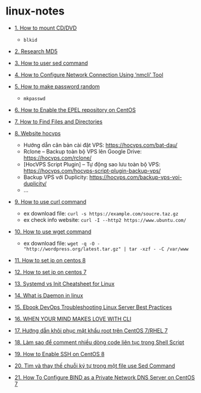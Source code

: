 # linux-notes

- [1. How to mount CD/DVD](https://linuxconfig.org/how-to-mount-cd-dvd-rom-on-centos-rhel-linux)
  + `blkid`
- [2. Research MD5](https://quantrimang.com/md5-cua-1-file-la-gi-118565)
- [3. How to user sed command](https://www.hostinger.vn/huong-dan/huong-dan-su-dung-sed-command)
- [4. How to Configure Network Connection Using ‘nmcli’ Tool](https://www.tecmint.com/nmcli-configure-network-connection/)
- [5. How to make password random](https://quantrimang.com/10-cach-tao-mat-khau-ngau-nhien-trong-linux-tu-dong-lenh-83450)
  + `mkpasswd`

- [6. How to Enable the EPEL repository on CentOS](https://linuxize.com/post/how-to-enable-epel-repository-on-centos/)
- [7. How to Find Files and Directories](https://linuxize.com/post/how-to-find-files-in-linux-using-the-command-line/)
- [8. Website hocvps](https://hocvps.com/)
  + Hướng dẫn căn bản cài đặt VPS: https://hocvps.com/bat-dau/
  + Rclone – Backup toàn bộ VPS lên Google Drive: https://hocvps.com/rclone/
  + [HocVPS Script Plugin] – Tự động sao lưu toàn bộ VPS: https://hocvps.com/hocvps-script-plugin-backup-vps/
  + Backup VPS với Duplicity: https://hocvps.com/backup-vps-voi-duplicity/
  + ...
      
- [9. How to use curl command](https://linuxize.com/post/curl-command-examples/)
  + ex download file: `curl -s https://example.com/soucre.taz.gz`
  + ex check info website: `curl -I --http2 https://www.ubuntu.com/`
- [10. How to use wget command](https://linuxize.com/post/wget-command-examples/)
  + ex download file: `wget -q -O - "http://wordpress.org/latest.tar.gz" | tar -xzf - -C /var/www`
- [11. How to set ip on centos 8](https://linuxconfig.org/rhel-8-configure-static-ip-address)
- [12. How to set ip on centos 7](https://cuongquach.com/cau-hinh-ip-tinh-tren-centos-7.html)
- [13. Systemd vs Init Cheatsheet for Linux](https://linoxide.com/systemd-vs-sysvinit-cheatsheet/)
- [14. What is Daemon in linux](https://cuongquach.com/daemon-trong-linux-la-gi.html)
- [15. Ebook DevOps Troubleshooting Linux Server Best Practices](https://cuongquach.com/ebook-devops-troubleshooting-linux-server-best-practices.html)
- [16. WHEN YOUR MIND MAKES LOVE WITH CLI](https://www.familug.org/2012/03/ccgu-cat-cut-grep-uniq.html)
- [17. Hướng dẫn khôi phục mật khẩu root trên CentOS 7/RHEL 7](https://cuongquach.com/khoi-phuc-mat-khau-root-tren-centos7-rhel7.html)
- [18. Làm sao để comment nhiều dòng code liên tục trong Shell Script](https://cuongquach.com/comment-nhieu-dong-code-lien-tuc-shell-script.html)
- [19. How to Enable SSH on CentOS 8](https://linuxhint.com/enable_ssh_centos8/)
- [20. Tìm và thay thế chuỗi ký tự trong một file use Sed Command](https://vinasupport.com/tim-va-thay-the-ky-tu-trong-mot-file-su-dung-sed-linux-command-linux/)
- [21. How To Configure BIND as a Private Network DNS Server on CentOS 7](https://www.digitalocean.com/community/tutorials/how-to-configure-bind-as-a-private-network-dns-server-on-centos-7)
